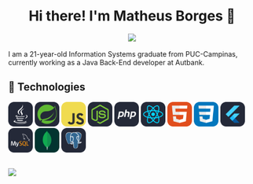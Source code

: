 <h1 align="center">Hi there! I'm Matheus Borges 👋</h1>

<p align="center">
  <a href="https://www.linkedin.com/in/matheus-borges-moraes/" rel="nofollow">
    <img src="https://camo.githubusercontent.com/591c02e8ff595d43e0b35b1b29aed639a7154b959cd8f8c854b9e176d885b094/68747470733a2f2f696d672e736869656c64732e696f2f62616467652f4c696e6b6564496e2d3030373742353f7374796c653d666f722d7468652d6261646765266c6f676f3d6c696e6b6564696e266c6f676f436f6c6f723d7768697465" data-canonical-src="https://img.shields.io/badge/LinkedIn-0077B5?style=for-the-badge&amp;logo=linkedin&amp;logoColor=white" style="max-width: 100%;">
  </a>  
</p>

I am a 21-year-old Information Systems graduate from PUC-Campinas, currently working as a Java Back-End developer at Autbank.

## 🔧 Technologies
<img src="https://github.com/tandpfun/skill-icons/blob/main/icons/Java-Dark.svg" width=50px> <img src="https://github.com/tandpfun/skill-icons/blob/main/icons/Spring-Dark.svg" width=50px> <img src="https://github.com/tandpfun/skill-icons/blob/main/icons/JavaScript.svg" width=50px> <img src="https://github.com/tandpfun/skill-icons/blob/main/icons/NodeJS-Dark.svg" width=50px> <img src="https://github.com/tandpfun/skill-icons/blob/main/icons/PHP-Dark.svg" width=50px> <img src="https://github.com/tandpfun/skill-icons/blob/main/icons/React-Dark.svg" width=50px> <img src="https://github.com/tandpfun/skill-icons/blob/main/icons/HTML.svg" width=50px> <img src="https://github.com/tandpfun/skill-icons/blob/main/icons/CSS.svg" width=50px> <img src="https://github.com/tandpfun/skill-icons/blob/main/icons/Flutter-Dark.svg" width=50px> <img src="https://github.com/tandpfun/skill-icons/blob/main/icons/MySQL-Dark.svg" width=50px> <img src="https://github.com/tandpfun/skill-icons/blob/main/icons/MongoDB.svg" width=50px> <img src="https://github.com/tandpfun/skill-icons/blob/main/icons/PostgreSQL-Dark.svg" width=50px>
##

<div>
  <img height="180cm" src="https://github-redme-stats.vercel.app/api/top-langs/?username=mborgesm&layout=compact&langs_count=16&theme=dracula">
</div>

